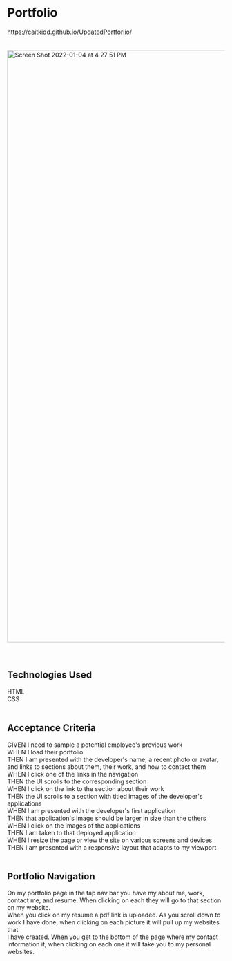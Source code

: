 # Portfolio
https://caitkidd.github.io/UpdatedPortforlio/
<br>
<br>
<br>
<img width="1371" alt="Screen Shot 2022-01-04 at 4 27 51 PM" src="https://user-images.githubusercontent.com/88734760/148137917-618d220b-0491-4b66-9c7d-5615f4092566.png">
<br>
<br>
<br>
## Technologies Used
HTML<br>
CSS<br>
<br>
## Acceptance Criteria
GIVEN I need to sample a potential employee's previous work<br>
WHEN I load their portfolio<br>
THEN I am presented with the developer's name, a recent photo or avatar, and links to sections about them, their work, and how to contact them<br>
WHEN I click one of the links in the navigation<br>
THEN the UI scrolls to the corresponding section<br>
WHEN I click on the link to the section about their work<br>
THEN the UI scrolls to a section with titled images of the developer's applications<br>
WHEN I am presented with the developer's first application<br>
THEN that application's image should be larger in size than the others<br>
WHEN I click on the images of the applications<br>
THEN I am taken to that deployed application<br>
WHEN I resize the page or view the site on various screens and devices<br>
THEN I am presented with a responsive layout that adapts to my viewport<br>
<br>
## Portfolio Navigation
On my portfolio page in the tap nav bar you have my about me, work, contact me, and resume. When clicking on each they will go to that section on my website.<br>
When you click on my resume a pdf link is uploaded. As you scroll down to work I have done, when clicking on each picture it will pull up my websites that<br>
I have created. When you get to the bottom of the page where my contact information it, when clicking on each one it will take you to my personal websites.<br>
